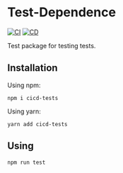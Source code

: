 # Test-Dependence

[![CI](https://github.com/Trard/test-dependent/actions/workflows/CI.yml/badge.svg)](https://github.com/Trard/test-dependent/actions/workflows/CI.yml)
[![CD](https://github.com/Trard/test-dependent/actions/workflows/CD.yml/badge.svg)](https://github.com/Trard/test-dependent/actions/workflows/CD.yml)

Test package for testing tests.

## Installation

Using npm:

```shell
npm i cicd-tests
```

Using yarn:

```shell
yarn add cicd-tests
```

## Using

```shell
npm run test
```
